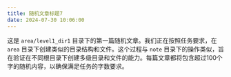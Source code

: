 ```yaml
---
title: 随机文章标题7
date: 2024-07-30 10:06:00
---
```


这是 `area/level1_dir1` 目录下的第一篇随机文章。我们正在按照任务要求，在 `area` 目录下创建类似的目录结构和文件。这个过程与 `note` 目录下的操作类似，旨在验证在不同根目录下创建多级目录和文件的能力。每篇文章都将包含超过100个字的随机内容，以确保满足任务的字数要求。